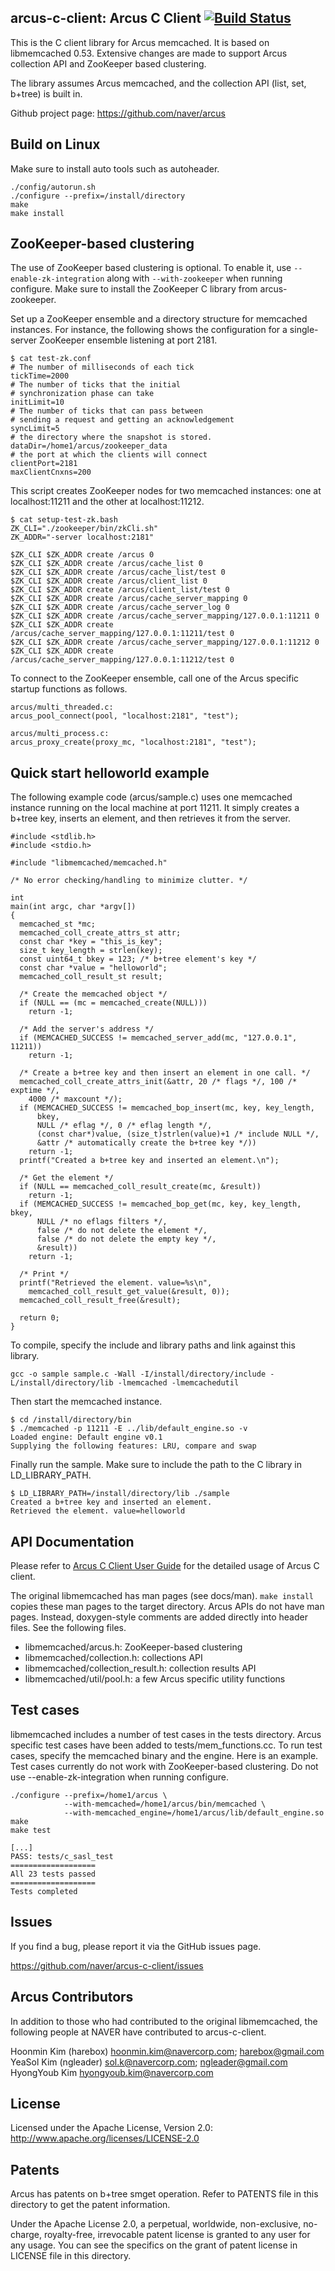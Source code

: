## arcus-c-client: Arcus C Client [![Build Status](https://travis-ci.org/naver/arcus-c-client.svg?branch=develop)](https://travis-ci.org/naver/arcus-c-client)

This is the C client library for Arcus memcached.  It is based on
libmemcached 0.53.  Extensive changes are made to support Arcus
collection API and ZooKeeper based clustering.

The library assumes Arcus memcached, and the collection API (list,
set, b+tree) is built in.

Github project page:
https://github.com/naver/arcus

## Build on Linux

Make sure to install auto tools such as autoheader.

    ./config/autorun.sh
    ./configure --prefix=/install/directory
    make
    make install

## ZooKeeper-based clustering

The use of ZooKeeper based clustering is optional.  To enable it, use
`--enable-zk-integration` along with `--with-zookeeper` when running configure.
Make sure to install the ZooKeeper C library from arcus-zookeeper.

Set up a ZooKeeper ensemble and a directory structure for memcached
instances.  For instance, the following shows the configuration for
a single-server ZooKeeper ensemble listening at port 2181.
```
$ cat test-zk.conf
# The number of milliseconds of each tick
tickTime=2000
# The number of ticks that the initial
# synchronization phase can take
initLimit=10
# The number of ticks that can pass between
# sending a request and getting an acknowledgement
syncLimit=5
# the directory where the snapshot is stored.
dataDir=/home1/arcus/zookeeper_data
# the port at which the clients will connect
clientPort=2181
maxClientCnxns=200
```

This script creates ZooKeeper nodes for two memcached instances: one at localhost:11211 and the other at localhost:11212.
```
$ cat setup-test-zk.bash
ZK_CLI="./zookeeper/bin/zkCli.sh"
ZK_ADDR="-server localhost:2181"

$ZK_CLI $ZK_ADDR create /arcus 0
$ZK_CLI $ZK_ADDR create /arcus/cache_list 0
$ZK_CLI $ZK_ADDR create /arcus/cache_list/test 0
$ZK_CLI $ZK_ADDR create /arcus/client_list 0
$ZK_CLI $ZK_ADDR create /arcus/client_list/test 0
$ZK_CLI $ZK_ADDR create /arcus/cache_server_mapping 0
$ZK_CLI $ZK_ADDR create /arcus/cache_server_log 0
$ZK_CLI $ZK_ADDR create /arcus/cache_server_mapping/127.0.0.1:11211 0
$ZK_CLI $ZK_ADDR create /arcus/cache_server_mapping/127.0.0.1:11211/test 0
$ZK_CLI $ZK_ADDR create /arcus/cache_server_mapping/127.0.0.1:11212 0
$ZK_CLI $ZK_ADDR create /arcus/cache_server_mapping/127.0.0.1:11212/test 0
```

To connect to the ZooKeeper ensemble, call one of the Arcus specific
startup functions as follows.
```
arcus/multi_threaded.c:
arcus_pool_connect(pool, "localhost:2181", "test");

arcus/multi_process.c:
arcus_proxy_create(proxy_mc, "localhost:2181", "test");
```

## Quick start helloworld example

The following example code (arcus/sample.c) uses one memcached instance running on the local machine at port 11211.
It simply creates a b+tree key, inserts an element, and then retrieves it from the server.

```
#include <stdlib.h>
#include <stdio.h>

#include "libmemcached/memcached.h"

/* No error checking/handling to minimize clutter. */

int
main(int argc, char *argv[])
{
  memcached_st *mc;
  memcached_coll_create_attrs_st attr;
  const char *key = "this_is_key";
  size_t key_length = strlen(key);
  const uint64_t bkey = 123; /* b+tree element's key */
  const char *value = "helloworld";
  memcached_coll_result_st result;

  /* Create the memcached object */
  if (NULL == (mc = memcached_create(NULL)))
    return -1;

  /* Add the server's address */
  if (MEMCACHED_SUCCESS != memcached_server_add(mc, "127.0.0.1", 11211))
    return -1;

  /* Create a b+tree key and then insert an element in one call. */
  memcached_coll_create_attrs_init(&attr, 20 /* flags */, 100 /* exptime */,
    4000 /* maxcount */);
  if (MEMCACHED_SUCCESS != memcached_bop_insert(mc, key, key_length,
      bkey,
      NULL /* eflag */, 0 /* eflag length */,
      (const char*)value, (size_t)strlen(value)+1 /* include NULL */,
      &attr /* automatically create the b+tree key */))
    return -1;
  printf("Created a b+tree key and inserted an element.\n");

  /* Get the element */
  if (NULL == memcached_coll_result_create(mc, &result))
    return -1;
  if (MEMCACHED_SUCCESS != memcached_bop_get(mc, key, key_length, bkey,
      NULL /* no eflags filters */,
      false /* do not delete the element */,
      false /* do not delete the empty key */,
      &result))
    return -1;
  
  /* Print */
  printf("Retrieved the element. value=%s\n",
    memcached_coll_result_get_value(&result, 0));
  memcached_coll_result_free(&result);
  
  return 0;
}
```

To compile, specify the include and library paths and link against this library.

```
gcc -o sample sample.c -Wall -I/install/directory/include -L/install/directory/lib -lmemcached -lmemcachedutil
```

Then start the memcached instance.
```
$ cd /install/directory/bin
$ ./memcached -p 11211 -E ../lib/default_engine.so -v
Loaded engine: Default engine v0.1
Supplying the following features: LRU, compare and swap

```

Finally run the sample. Make sure to include the path to the C library in LD_LIBRARY_PATH.
```
$ LD_LIBRARY_PATH=/install/directory/lib ./sample
Created a b+tree key and inserted an element.
Retrieved the element. value=helloworld
```

## API Documentation

Please refer to [Arcus C Client User Guide](docs/arcus-c-client-user-guide.md)
for the detailed usage of Arcus C client.

The original libmemcached has man pages (see docs/man).  `make install` copies
these man pages to the target directory.  Arcus APIs do not have man pages.
Instead, doxygen-style comments are added directly into header files.
See the following files.

- libmemcached/arcus.h: ZooKeeper-based clustering
- libmemcached/collection.h: collections API
- libmemcached/collection_result.h: collection results API
- libmemcached/util/pool.h: a few Arcus specific utility functions

## Test cases

libmemcached includes a number of test cases in the tests directory.  Arcus
specific test cases have been added to tests/mem_functions.cc.  To run test
cases, specify the memcached binary and the engine.  Here is an example.
Test cases currently do not work with ZooKeeper-based clustering.  Do not
use --enable-zk-integration when running configure.

    ./configure --prefix=/home1/arcus \
                --with-memcached=/home1/arcus/bin/memcached \
                --with-memcached_engine=/home1/arcus/lib/default_engine.so
    make
    make test
    
    [...]
    PASS: tests/c_sasl_test
    ===================
    All 23 tests passed
    ===================
    Tests completed

## Issues

If you find a bug, please report it via the GitHub issues page.

https://github.com/naver/arcus-c-client/issues

## Arcus Contributors

In addition to those who had contributed to the original libmemcached, the
following people at NAVER have contributed to arcus-c-client.

Hoonmin Kim (harebox) <hoonmin.kim@navercorp.com>; <harebox@gmail.com>  
YeaSol Kim (ngleader) <sol.k@navercorp.com>; <ngleader@gmail.com>  
HyongYoub Kim <hyongyoub.kim@navercorp.com>  

## License

Licensed under the Apache License, Version 2.0: http://www.apache.org/licenses/LICENSE-2.0

## Patents

Arcus has patents on b+tree smget operation.
Refer to PATENTS file in this directory to get the patent information.

Under the Apache License 2.0, a perpetual, worldwide, non-exclusive,
no-charge, royalty-free, irrevocable patent license is granted to any user for any usage.
You can see the specifics on the grant of patent license in LICENSE file in this directory.
